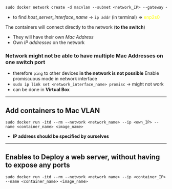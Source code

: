 ```txt
sudo docker network create -d macvlan --subnet <network_IP> --gateway <router_IP> -o parent=<host_server_interface_name> <network_name>
```
- to find *host_server_interface_name* -> `ip addr` (in terminal) => <span style="color:#ffff00">enp2s0</span>

The containers will connect directly to the network (**to the switch**)
- They will have their own *Mac Address*
- Own *IP addresses* on the network 

### Network might not be able to have multiple Mac Addresses on one switch port 
- therefore `ping` to other devices **in the network is not possible**
Enable promiscuous mode in network interface
- `sudo ip link set <network_interface_name> promisc` -> might not work
- can be done in **Virtual Box**

---

## Add containers to Mac VLAN
`sudo docker run -itd --rm --network <network_name> --ip <own_IP> --name <container_name> <image_name>`
- **IP address should be specified by ourselves**

---
## Enables to Deploy a web server, without having to expose any ports 
`sudo docker run -itd --rm --network <network name> --ip <container_IP>  --name <container_name> <image_name>`